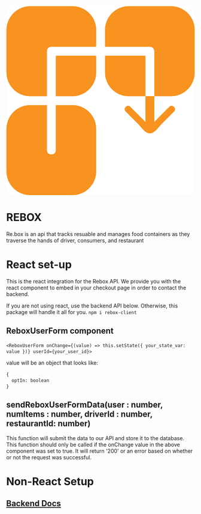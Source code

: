 ![](https://github.com/Anisha7/rebox-client2/blob/master/rebox-logo_1.png?raw=true)
# REBOX
Re.box is an api that tracks resuable and manages food containers as they traverse the hands of driver, consumers, and restaurant

# React set-up 
This is the react integration for the Rebox API. We provide you with the react component to embed in your checkout page in order to contact the backend.
<!-- (API key auth coming soon...!) -->
If you are not using react, use the backend API below. Otherwise, this package will handle it all for you.
`npm i rebox-client`
## ReboxUserForm component
```
<ReboxUserForm onChange={(value) => this.setState({ your_state_var: value })} userId={your_user_id}>
```
value will be an object that looks like:
```
{
  optIn: boolean
}
```
## sendReboxUserFormData(user : number, numItems : number, driverId : number, restaurantId: number)
This function will submit the data to our API and store it to the database.
This function should only be called if the onChange value in the above component was set to true.
It will return '200' or an error based on whether or not the request was successful.
# Non-React Setup
## [Backend Docs](https://pizza-box-api.herokuapp.com/)
